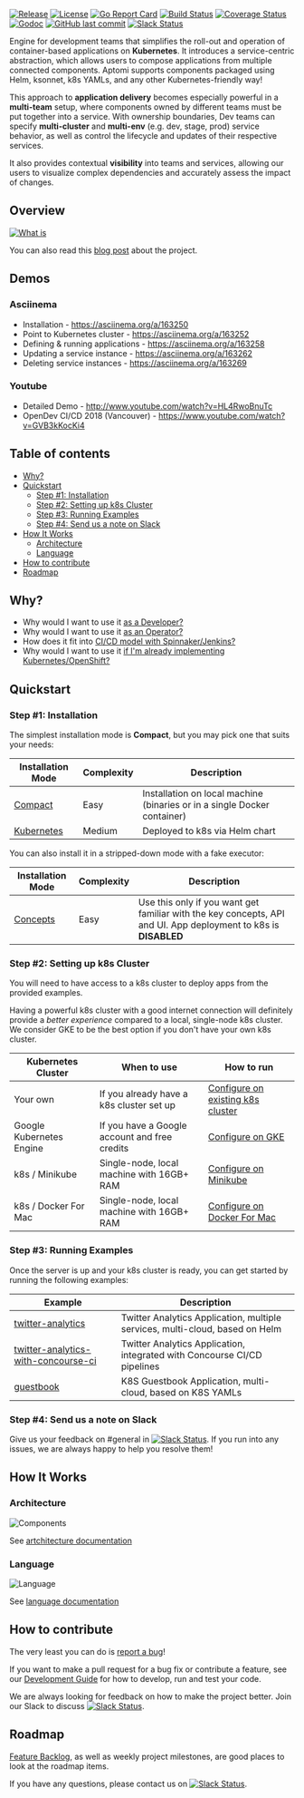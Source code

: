 [![Release](https://img.shields.io/github/release/Aptomi/k8s-app-engine.svg)](https://github.com/Aptomi/k8s-app-engine/releases/latest)
[![License](https://img.shields.io/github/license/Aptomi/k8s-app-engine.svg)](https://github.com/Aptomi/k8s-app-engine/LICENSE.md)
[![Go Report Card](https://goreportcard.com/badge/github.com/Aptomi/k8s-app-engine)](https://goreportcard.com/report/github.com/Aptomi/k8s-app-engine)
[![Build Status](https://ci.aptomi.io/buildStatus/icon?job=aptomi%20-%20tests)](https://ci.aptomi.io/job/aptomi%20-%20tests/)
[![Coverage Status](https://coveralls.io/repos/github/Aptomi/k8s-app-engine/badge.svg)](https://coveralls.io/github/Aptomi/k8s-app-engine)
[![Godoc](https://godoc.org/github.com/Aptomi/k8s-app-engine?status.svg)](https://godoc.org/github.com/Aptomi/k8s-app-engine)
[![GitHub last commit](https://img.shields.io/github/last-commit/Aptomi/k8s-app-engine.svg)](https://github.com/Aptomi/k8s-app-engine/commits/master)
[![Slack Status](https://img.shields.io/badge/slack-join_channel-ff69b4.svg)](http://slack.aptomi.io)

Engine for development teams that simplifies the roll-out and operation of container-based applications on **Kubernetes**. It introduces a service-centric abstraction, which allows users to compose applications from multiple connected components. Aptomi supports components packaged using Helm, ksonnet, k8s YAMLs, and any other Kubernetes-friendly way!

This approach to **application delivery** becomes especially powerful in a **multi-team** setup, where components owned by different teams must be put together into a service. With ownership boundaries, Dev teams can specify **multi-cluster** and **multi-env** (e.g. dev, stage, prod) service behavior, as well as control the lifecycle and updates of their respective services.

It also provides contextual **visibility** into teams and services, allowing our users to visualize complex dependencies and accurately assess the impact of changes. 

## Overview

[![What is](images/aptomi-overview-ng.png)](https://www.youtube.com/watch?v=j4DVtZvMqGg)

You can also read this [blog post](https://superuser.openstack.org/articles/aptomi-application-delivery-engine-k8s/) about the project.

## Demos

### Asciinema
* Installation - https://asciinema.org/a/163250
* Point to Kubernetes cluster - https://asciinema.org/a/163252
* Defining & running applications - https://asciinema.org/a/163258
* Updating a service instance - https://asciinema.org/a/163262
* Deleting service instances - https://asciinema.org/a/163269

### Youtube
* Detailed Demo - http://www.youtube.com/watch?v=HL4RwoBnuTc
* OpenDev CI/CD 2018 (Vancouver) - https://www.youtube.com/watch?v=GVB3kKocKi4 

## Table of contents
<!-- START doctoc generated TOC please keep comment here to allow auto update -->
<!-- DON'T EDIT THIS SECTION, INSTEAD RE-RUN doctoc TO UPDATE -->


- [Why?](#why)
- [Quickstart](#quickstart)
  - [Step #1: Installation](#step-1-installation)
  - [Step #2: Setting up k8s Cluster](#step-2-setting-up-k8s-cluster)
  - [Step #3: Running Examples](#step-3-running-examples)
  - [Step #4: Send us a note on Slack](#step-4-send-us-a-note-on-slack)
- [How It Works](#how-it-works)
  - [Architecture](#architecture)
  - [Language](#language)
- [How to contribute](#how-to-contribute)
- [Roadmap](#roadmap)

<!-- END doctoc generated TOC please keep comment here to allow auto update -->

## Why?

* Why would I want to use it [as a Developer?](docs/benefits.md#for-developers)
* Why would I want to use it [as an Operator?](docs/benefits.md#for-operators)
* How does it fit into [CI/CD model with Spinnaker/Jenkins?](docs/benefits.md#how-aptomi-fits-into-cicd-jenkins-spinnaker)
* Why would I want to use it [if I'm already implementing Kubernetes/OpenShift?](docs/benefits.md#why-would-i-want-to-use-aptomi-if-im-already-implementing-kubernetesopenshift)

## Quickstart

### Step #1: Installation
The simplest installation mode is **Compact**, but you may pick one that suits your needs:

Installation Mode     | Complexity | Description
----------------------|------------|-------------
[Compact](docs/install_compact.md) | Easy | Installation on local machine (binaries or in a single Docker container)
[Kubernetes](docs/install_kubernetes.md) | Medium | Deployed to k8s via Helm chart

You can also install it in a stripped-down mode with a fake executor:

Installation Mode     | Complexity | Description
----------------------|------------|-------------
[Concepts](docs/install_concepts.md) | Easy | Use this only if you want get familiar with the key concepts, API and UI. App deployment to k8s is **DISABLED**

### Step #2: Setting up k8s Cluster

You will need to have access to a k8s cluster to deploy apps from the provided examples.

Having a powerful k8s cluster with a good internet connection will definitely provide a *better experience* compared to a local, single-node k8s cluster. We consider GKE to be the best option if you don't have your own k8s cluster.

Kubernetes Cluster | When to use     | How to run
------------|-----------------|-----------
Your own    | If you already have a k8s cluster set up | [Configure on existing k8s cluster](docs/k8s_own.md)
Google Kubernetes Engine | If you have a Google account and free credits | [Configure on GKE](docs/k8s_gke.md)
k8s / Minikube | Single-node, local machine with 16GB+ RAM | [Configure on Minikube](docs/k8s_minikube.md)
k8s / Docker For Mac | Single-node, local machine with 16GB+ RAM | [Configure on Docker For Mac](docs/k8s_docker_for_mac.md)

### Step #3: Running Examples

Once the server is up and your k8s cluster is ready, you can get started by running the following examples:

Example    | Description
-----------|------------
[twitter-analytics](examples/twitter-analytics) | Twitter Analytics Application, multiple services, multi-cloud, based on Helm
[twitter-analytics-with-concourse-ci](examples/twitter-analytics-with-concourse-ci) | Twitter Analytics Application, integrated with Concourse CI/CD pipelines
[guestbook](examples/guestbook) | K8S Guestbook Application, multi-cloud, based on K8S YAMLs

### Step #4: Send us a note on Slack

Give us your feedback on #general in [![Slack Status](https://img.shields.io/badge/slack-join_channel-ff69b4.svg)](http://slack.aptomi.io). If you run into any issues, we are always happy to help you resolve them! 

## How It Works

### Architecture
![Components](images/aptomi-components.png) 

See [artchitecture documentation](docs/architecture.md)

### Language
![Language](images/aptomi-language.png)

See [language documentation](docs/language.md)

## How to contribute
The very least you can do is [report a bug](https://github.com/Aptomi/k8s-app-engine/issues)!

If you want to make a pull request for a bug fix or contribute a feature, see our [Development Guide](docs/dev_guide.md) for how to develop, run and test your code.

We are always looking for feedback on how to make the project better. Join our Slack to discuss [![Slack Status](https://img.shields.io/badge/slack-join_channel-ff69b4.svg)](http://slack.aptomi.io).

## Roadmap
[Feature Backlog](https://github.com/Aptomi/k8s-app-engine/milestone/11), as well as weekly project milestones, are good places to look at the roadmap items.

If you have any questions, please contact us on [![Slack Status](https://img.shields.io/badge/slack-join_channel-ff69b4.svg)](http://slack.aptomi.io).
